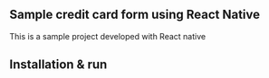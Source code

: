 ## Sample credit card form using React Native
This is a sample project developed with React native

## Installation & run

